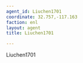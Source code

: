 ```yaml
---
agent_id: Liuchen1701
coordinate: 32.757,-117.163
faction: enl
layout: agent
title: Liuchen1701

---
```


Liuchen1701